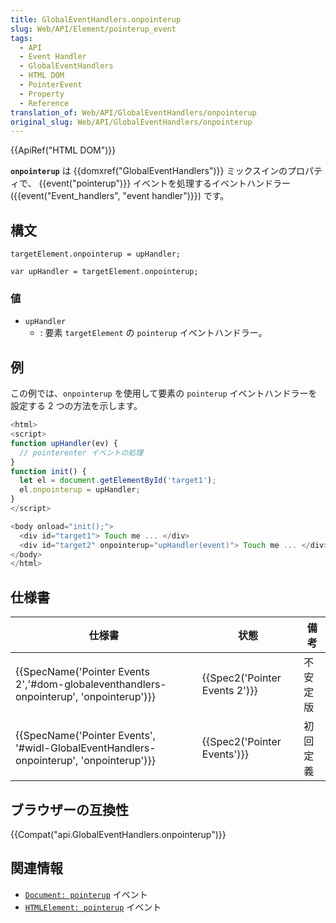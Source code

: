 ```yaml
---
title: GlobalEventHandlers.onpointerup
slug: Web/API/Element/pointerup_event
tags:
  - API
  - Event Handler
  - GlobalEventHandlers
  - HTML DOM
  - PointerEvent
  - Property
  - Reference
translation_of: Web/API/GlobalEventHandlers/onpointerup
original_slug: Web/API/GlobalEventHandlers/onpointerup
---
```

{{ApiRef("HTML DOM")}}

**`onpointerup`** は {{domxref("GlobalEventHandlers")}} ミックスインのプロパティで、 {{event("pointerup")}} イベントを処理するイベントハンドラー ({{event("Event_handlers", "event handler")}}) です。

## 構文

    targetElement.onpointerup = upHandler;

    var upHandler = targetElement.onpointerup;

### 値

- `upHandler`
  - : 要素 `targetElement` の `pointerup` イベントハンドラー。

## 例

この例では、`onpointerup` を使用して要素の `pointerup` イベントハンドラーを設定する 2 つの方法を示します。

```js
<html>
<script>
function upHandler(ev) {
  // pointerenter イベントの処理
}
function init() {
  let el = document.getElementById('target1');
  el.onpointerup = upHandler;
}
</script>

<body onload="init();">
  <div id="target1"> Touch me ... </div>
  <div id="target2" onpointerup="upHandler(event)"> Touch me ... </div>
</body>
</html>
```

## 仕様書

| 仕様書                                                                                                               | 状態                                     | 備考     |
| -------------------------------------------------------------------------------------------------------------------- | ---------------------------------------- | -------- |
| {{SpecName('Pointer Events 2','#dom-globaleventhandlers-onpointerup', 'onpointerup')}} | {{Spec2('Pointer Events 2')}} | 不安定版 |
| {{SpecName('Pointer Events', '#widl-GlobalEventHandlers-onpointerup', 'onpointerup')}} | {{Spec2('Pointer Events')}}     | 初回定義 |

## ブラウザーの互換性

{{Compat("api.GlobalEventHandlers.onpointerup")}}

## 関連情報

- [`Document: pointerup`](/ja/docs/Web/API/Document/pointerup_event) イベント
- [`HTMLElement: pointerup`](/ja/docs/Web/API/HTMLElement/pointerup_event) イベント
